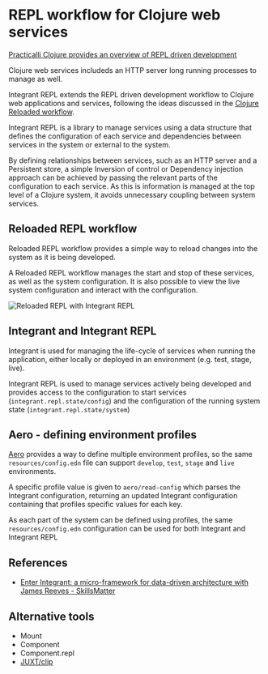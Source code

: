 # REPL workflow for Clojure web services

[Practicalli Clojure provides an overview of REPL driven development](https://practical.li/clojure/repl-driven-devlopment.html)

Clojure web services includeds an HTTP server long running processes to manage as well.

Integrant REPL extends the REPL driven development workflow to Clojure web applications and services, following the ideas discussed in the [Clojure Reloaded workflow](https://cognitect.com/blog/2013/06/04/clojure-workflow-reloaded).

Integrant REPL is a library to manage services using a data structure that defines the configuration of each service and dependencies between services in the system or external to the system.

By defining relationships between services, such as an HTTP server and a Persistent store, a simple Inversion of control or Dependency injection approach can be achieved by passing the relevant parts of the configuration to each service.  As this is information is managed at the top level of a Clojure system, it avoids unnecessary coupling between system services.


## Reloaded REPL workflow

Reloaded REPL workflow provides a simple way to reload changes into the system as it is being developed.

A Reloaded REPL workflow manages the start and stop of these services, as well as the system configuration.  It is also possible to view the live system configuration and interact with the configuration.

![Reloaded REPL with Integrant REPL](https://raw.githubusercontent.com/practicalli/graphic-design/live/clojure-webapps/clojure-repl-driven-development-reloaded-repl-concept.png)


## Integrant and Integrant REPL

Integrant is used for managing the life-cycle of services when running the application, either locally or deployed in an environment (e.g. test, stage, live).

Integrant REPL is used to manage services actively being developed and provides access to the configuration to start services (`integrant.repl.state/config`) and the configuration of the running system state (`integrant.repl.state/system`)



## Aero - defining environment profiles

[Aero](https://github.com/juxt/aero) provides a way to define multiple environment profiles, so the same `resources/config.edn` file can support `develop`, `test`, `stage` and `live` environments.

A specific profile value is given to `aero/read-config` which parses the Integrant configuration, returning an updated Integrant configuration containing that profiles specific values for each key.

As each part of the system can be defined using profiles, the same `resources/config.edn` configuration can be used for both Integrant and Integrant REPL


## References

* [Enter Integrant: a micro-framework for data-driven architecture with James Reeves - SkillsMatter](https://skillsmatter.com/skillscasts/9820-enter-integrant-a-micro-framework-for-data-driven-architecture-with-james-reeves)


## Alternative tools

* Mount
* Component
* Component.repl
* [JUXT/clip](https://github.com/juxt/clip)
